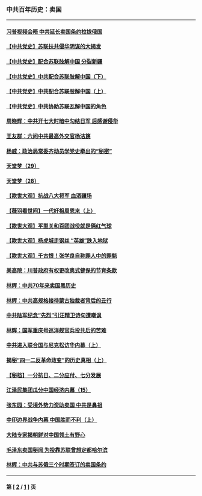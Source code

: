 ### 中共百年历史：卖国
---
#### [习普视频会晤 中共延长卖国条约拉拢俄国](../../pages/nf1176117/n13060971.md?02270430) 
#### [【中共党史】苏联扶共侵华阴谋的大揭发](../../pages/nf1176117/n13056050.md?02270430) 
#### [【中共党史】配合苏联肢解中国 分裂新疆](../../pages/nf1176117/n13040700.md?02270430) 
#### [【中共党史】中共配合苏联肢解中国（下）](../../pages/nf1176117/n13035660.md?02270430) 
#### [【中共党史】中共配合苏联肢解中国（上）](../../pages/nf1176117/n13030262.md?02270430) 
#### [【中共党史】中共协助苏联瓦解中国的角色](../../pages/nf1176117/n13018109.md?02270430) 
#### [周晓辉：中共开七大时暗中勾结日军 后感谢侵华](../../pages/nf1176117/n12921960.md?02270430) 
#### [王友群：六问中共最高外交官杨洁篪](../../pages/nf1176117/n12836495.md?02270430) 
#### [杨威：政治局常委齐动员学党史牵出的“秘密”](../../pages/nf1176117/n12764642.md?02270430) 
#### [天堂梦（29）](../../pages/nf1176117/n12408465.md?02270430) 
#### [天堂梦（28）](../../pages/nf1176117/n12408309.md?02270430) 
#### [【欺世大观】抗战八大将军 血洒疆场](../../pages/nf1176117/n12357044.md?02270430) 
#### [【薇羽看世间】一代奸相周恩来（上）](../../pages/nf1176117/n12401109.md?02270430) 
#### [【欺世大观】平型关和百团战役就是俩红气球](../../pages/nf1176117/n12359157.md?02270430) 
#### [【欺世大观】杨虎城走钢丝 “英雄”跌入地狱](../../pages/nf1176117/n12358840.md?02270430) 
#### [【欺世大观】千古恨！张学良自称罪人中的罪魁](../../pages/nf1176117/n12358629.md?02270430) 
#### [美高院：川普政府有权更改奥式健保的节育条款](../../pages/nf1176117/n12242171.md?02270430) 
#### [林辉：中共70年来卖国黑历史](../../pages/nf1176117/n11552181.md?02270430) 
#### [林辉：中共高规格接待蒙古独裁者背后的丑行](../../pages/nf1176117/n11225005.md?02270430) 
#### [中共陆军纪念“先烈”引汪精卫诗句遭嘲讽](../../pages/nf1176117/n11153345.md?02270430) 
#### [林辉：国军重庆号巡洋舰官兵投共后的苦难](../../pages/nf1176117/n10997801.md?02270430) 
#### [中共进入联合国与尼克松访华内幕（上）](../../pages/nf1176117/n10138788.md?02270430) 
#### [揭秘“四一二反革命政变”的历史真相（上）](../../pages/nf1176117/n9996650.md?02270430) 
#### [【秘档】一分抗日、二分应付、七分发展](../../pages/nf1176117/n9331484.md?02270430) 
#### [江泽民集团瓜分中国经济内幕（15）](../../pages/nf1176117/n9268584.md?02270430) 
#### [张东园：受境外势力资助卖国 中共是鼻祖](../../pages/nf1176117/n9272480.md?02270430) 
#### [中印边界战争内幕 中国胜而不利（上）](../../pages/nf1176117/n9252458.md?02270430) 
#### [大陆专家揭朝鲜对中国领土有野心](../../pages/nf1176117/n9074056.md?02270430) 
#### [毛泽东卖国秘闻 为投靠苏联曾想定都哈尔滨](../../pages/nf1176117/n9058631.md?02270430) 
#### [林辉：中共与苏俄三个时期签订的卖国条约](../../pages/nf1176117/n9036062.md?02270430) 

---
#### 第 [ [2](./2.md?02270430) / [1](./1.md?02270430) ] 页
